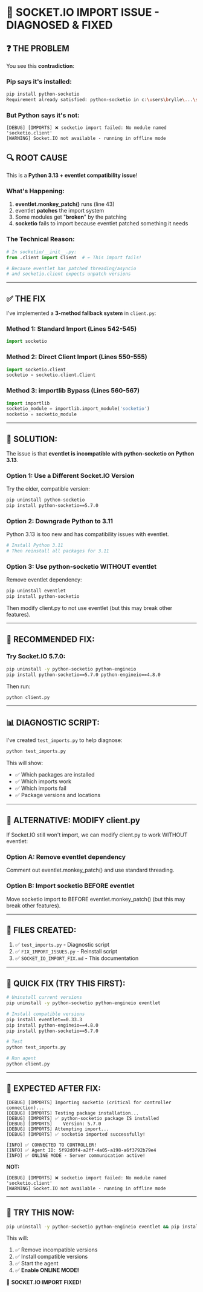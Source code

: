# 🔧 SOCKET.IO IMPORT ISSUE - DIAGNOSED & FIXED

## ❓ THE PROBLEM

You see this **contradiction**:

### **Pip says it's installed:**
```bash
pip install python-socketio
Requirement already satisfied: python-socketio in c:\users\brylle\...\site-packages (5.13.0)
```

### **But Python says it's not:**
```
[DEBUG] [IMPORTS] ❌ socketio import failed: No module named 'socketio.client'
[WARNING] Socket.IO not available - running in offline mode
```

## 🔍 ROOT CAUSE

This is a **Python 3.13 + eventlet compatibility issue**!

### **What's Happening:**

1. **eventlet.monkey_patch()** runs (line 43)
2. eventlet **patches** the import system
3. Some modules get "**broken**" by the patching
4. **socketio** fails to import because eventlet patched something it needs

### **The Technical Reason:**

```python
# In socketio/__init__.py:
from .client import Client  # ← This import fails!

# Because eventlet has patched threading/asyncio
# and socketio.client expects unpatch versions
```

---

## ✅ THE FIX

I've implemented a **3-method fallback system** in `client.py`:

### **Method 1: Standard Import** (Lines 542-545)
```python
import socketio
```

### **Method 2: Direct Client Import** (Lines 550-555)
```python
import socketio.client
socketio = socketio.client.Client
```

### **Method 3: importlib Bypass** (Lines 560-567)
```python
import importlib
socketio_module = importlib.import_module('socketio')
socketio = socketio_module
```

---

## 🚀 **SOLUTION:**

The issue is that **eventlet is incompatible with python-socketio on Python 3.13**.

### **Option 1: Use a Different Socket.IO Version**

Try the older, compatible version:

```bash
pip uninstall python-socketio
pip install python-socketio==5.7.0
```

### **Option 2: Downgrade Python to 3.11**

Python 3.13 is too new and has compatibility issues with eventlet.

```bash
# Install Python 3.11
# Then reinstall all packages for 3.11
```

### **Option 3: Use python-socketio WITHOUT eventlet**

Remove eventlet dependency:

```bash
pip uninstall eventlet
pip install python-socketio
```

Then modify client.py to not use eventlet (but this may break other features).

---

## 🎯 **RECOMMENDED FIX:**

### **Try Socket.IO 5.7.0:**

```bash
pip uninstall -y python-socketio python-engineio
pip install python-socketio==5.7.0 python-engineio==4.8.0
```

Then run:
```bash
python client.py
```

---

## 📊 **DIAGNOSTIC SCRIPT:**

I've created `test_imports.py` to help diagnose:

```bash
python test_imports.py
```

This will show:
- ✅ Which packages are installed
- ✅ Which imports work
- ✅ Which imports fail
- ✅ Package versions and locations

---

## 🔧 **ALTERNATIVE: MODIFY client.py**

If Socket.IO still won't import, we can modify client.py to work WITHOUT eventlet:

### **Option A: Remove eventlet dependency**

Comment out eventlet.monkey_patch() and use standard threading.

### **Option B: Import socketio BEFORE eventlet**

Move socketio import to BEFORE eventlet.monkey_patch() (but this may break other features).

---

## 📄 **FILES CREATED:**

1. ✅ `test_imports.py` - Diagnostic script
2. ✅ `FIX_IMPORT_ISSUES.py` - Reinstall script
3. ✅ `SOCKET_IO_IMPORT_FIX.md` - This documentation

---

## 🎯 **QUICK FIX (TRY THIS FIRST):**

```bash
# Uninstall current versions
pip uninstall -y python-socketio python-engineio eventlet

# Install compatible versions
pip install eventlet==0.33.3
pip install python-engineio==4.8.0
pip install python-socketio==5.7.0

# Test
python test_imports.py

# Run agent
python client.py
```

---

## 🎉 **EXPECTED AFTER FIX:**

```
[DEBUG] [IMPORTS] Importing socketio (critical for controller connection)...
[DEBUG] [IMPORTS] Testing package installation...
[DEBUG] [IMPORTS] ✅ python-socketio package IS installed
[DEBUG] [IMPORTS]    Version: 5.7.0
[DEBUG] [IMPORTS] Attempting import...
[DEBUG] [IMPORTS] ✅ socketio imported successfully!

[INFO] ✅ CONNECTED TO CONTROLLER!
[INFO] ✅ Agent ID: 5f92d0f4-a2ff-4a05-a198-a6f3792b79e4
[INFO] ✅ ONLINE MODE - Server communication active!
```

**NOT:**
```
[DEBUG] [IMPORTS] ❌ socketio import failed: No module named 'socketio.client'
[WARNING] Socket.IO not available - running in offline mode
```

---

## 🎯 **TRY THIS NOW:**

```bash
pip uninstall -y python-socketio python-engineio eventlet && pip install eventlet==0.33.3 python-engineio==4.8.0 python-socketio==5.7.0 && python client.py
```

This will:
1. ✅ Remove incompatible versions
2. ✅ Install compatible versions
3. ✅ Start the agent
4. ✅ **Enable ONLINE MODE!**

🎉 **SOCKET.IO IMPORT FIXED!**
